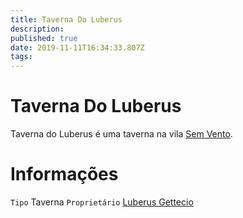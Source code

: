 ```yaml
---
title: Taverna Do Luberus
description: 
published: true
date: 2019-11-11T16:34:33.807Z
tags: 
---
```


<!-- SUBTITLE: Visão geral sobre Taverna Do Luberus -->

# Taverna Do Luberus
Taverna do Luberus é uma taverna na vila [Sem Vento](/lugares/plano-material/drafeon/sudeste-de-drafeon/sem-vento#sem-vento).

# Informações
`Tipo` Taverna
`Proprietário` [Luberus Gettecio](/individuos/luberus-gettecio#luberus-gettecio)
